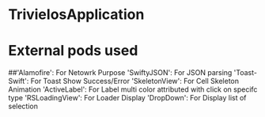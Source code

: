 # TrivieIosApplication
# External pods used
  ##'Alamofire':  For Netowrk Purpose 
  'SwiftyJSON':  For JSON parsing
  'Toast-Swift':  For Toast Show Success/Error
  'SkeletonView':  For Cell Skeleton Animation
  'ActiveLabel':  For Label multi color attributed with click on specifc type
  'RSLoadingView':  For Loader Display
  'DropDown':  For Display list of selection
